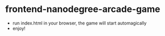 frontend-nanodegree-arcade-game
===============================

- run index.html in your browser, the game will start automagically
- enjoy!
